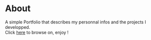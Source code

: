 # About

A simple Portfolio that describes my personnal infos and the projects I developped.<br/>
Click [here](https://mikelvl76.github.io) to browse on, enjoy !